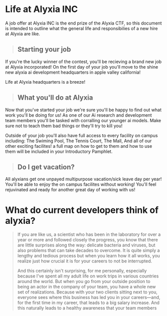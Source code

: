 # Life at Alyxia INC

A job offer at Alyxia INC is the end prize of the Alyxia CTF, so this document is intended to outline what the general life and responsibilies of a new hire at Alyxia are like.

> ## Starting your job

If you're the lucky winner of the contest, you'll be recieving a brand new job at Alyxia incorporated! On the first day of your job you'll move to the shine new alyxia ai development headquarters in apple valley california! 

Life at Alyxia headquarters is a breeze! 

> ## What you'll do at Alyxia

Now that you've started your job we're sure you'll be happy to find out what work you'll be doing for us! As one of our Ai research and development team members you'll be tasked with corralling our younger ai models. Make sure not to teach them bad things or they'll try to kill you!

Outside of your job you'll also have full access to every facility on campus including: The Swiming Pool, The Tennis Court, The Mall, And all of our other exciting facilites! a full map on how to get to them and how to use them will be included in your Introductory Pamphlet.

> ## Do I get vacation?

All alyxians get one unpayed multipurpose vacation/sick leave day per year! You'll be able to enjoy the on campus facilites without working! You'll feel rejuvinated and ready for another great day of working with us!

# What do current developers think of alyxia?

> If you are like us, a scientist who has been in the laboratory for over a year or more and followed closely the progress, you know that there are little surprises along the way: delicate bacteria and viruses, but also problems that can take decades to overcome. It is quite simply a lengthy and tedious process but when you learn how it all works, you realize just how crucial it is for your careers to not be interrupted.
> 
> And this certainly isn't surprising, for me personally, especially because I've spent all my adult life on work trips in various countries around the world. But when you go from your outside position to being an actor in the company of your team, you have a whole new set of realizations. Because with your two clients sitting next to you, everyone sees where this business has led you in your careers—and, for the first time in my career, that leads to a big salary increase. And this naturally leads to a healthy awareness that your team members
